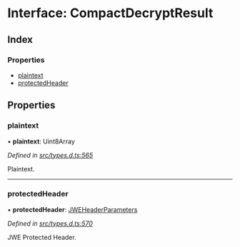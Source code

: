 # Interface: CompactDecryptResult

## Index

### Properties

* [plaintext](_types_d_.compactdecryptresult.md#plaintext)
* [protectedHeader](_types_d_.compactdecryptresult.md#protectedheader)

## Properties

### plaintext

•  **plaintext**: Uint8Array

*Defined in [src/types.d.ts:565](https://github.com/panva/jose/blob/v3.6.0/src/types.d.ts#L565)*

Plaintext.

___

### protectedHeader

•  **protectedHeader**: [JWEHeaderParameters](_types_d_.jweheaderparameters.md)

*Defined in [src/types.d.ts:570](https://github.com/panva/jose/blob/v3.6.0/src/types.d.ts#L570)*

JWE Protected Header.
